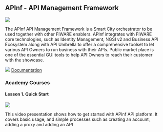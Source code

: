 <hr class="data-publication" style="display:none"/>
<h2>APInf - API Management Framework</h2>

[![](https://nexus.lab.fiware.org/repository/raw/public/badges/chapters/api-management.svg)](https://github.com/FIWARE/catalogue/blob/master/data-publication/README.md)

The APInf API Management Framework is a Smart City orchestrator to be used together with other FIWARE enablers. APInf
integrates with FIWARE core technologies, such as Identity Management, NGSI v2 and Business API Ecosystem along with API
Umbrella to offer a comprehensive toolset to let various API Owners to run business with their APIs. Public market place
is one of the essential GUI tools to help API Owners to reach their customer with the showcase.

![](https://fiware.github.io/academy/img/books.png)
[Documentation](https://github.com/apinf/platform/blob/develop/README.md)

<h3>Academy Courses</h3>

<h4>Lesson 1. Quick Start</h4>

[![](https://img.youtube.com/vi/yCR6pCnTm5w/0.jpg)](https://www.youtube.com/watch?v=yCR6pCnTm5w "Quick Start")

This video presentation shows how to get started with APInf API platform. It covers basic usage, and simple processes
such as creating an account, adding a proxy and adding an API
